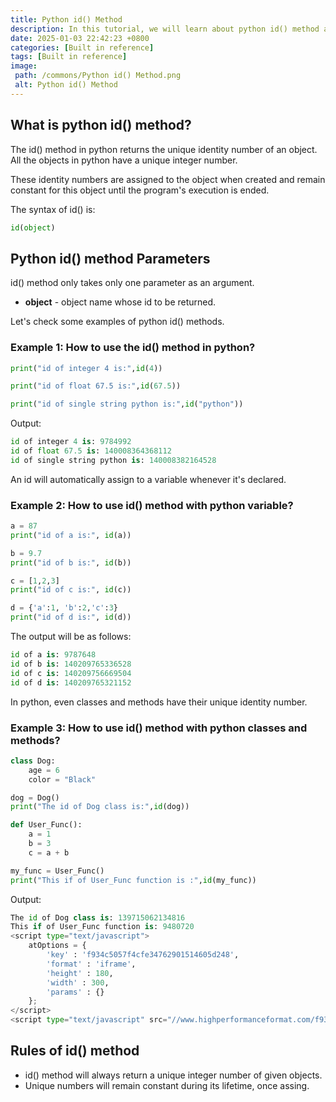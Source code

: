 ```yaml
---
title: Python id() Method
description: In this tutorial, we will learn about python id() method and its uses with examples.
date: 2025-01-03 22:42:23 +0800
categories: [Built in reference]
tags: [Built in reference]
image:
 path: /commons/Python id() Method.png
 alt: Python id() Method
---
```


## What is python id() method?

The id() method in python returns the unique identity number of an object. All the objects in python have a unique integer number.

These identity numbers are assigned to the object when created and remain constant for this object until the program's execution is ended. 

The syntax of id() is:

```python
id(object)
```

## Python id() method Parameters

id() method only takes only one parameter as an argument.

* **object** \- object name whose id to be returned.

<script type="text/javascript">
	atOptions = {
		'key' : 'f934c5057f4cfe34762901514605d248',
		'format' : 'iframe',
		'height' : 180,
		'width' : 300,
		'params' : {}
	};
</script>
<script type="text/javascript" src="//www.highperformanceformat.com/f934c5057f4cfe34762901514605d248/invoke.js"></script>
Let's check some examples of python id() methods.

### Example 1: How to use the id() method in python?

```python
print("id of integer 4 is:",id(4))

print("id of float 67.5 is:",id(67.5))

print("id of single string python is:",id("python"))

```

Output:

```python
id of integer 4 is: 9784992
id of float 67.5 is: 140008364368112
id of single string python is: 140008382164528

```

<script type="text/javascript">
	atOptions = {
		'key' : 'f934c5057f4cfe34762901514605d248',
		'format' : 'iframe',
		'height' : 180,
		'width' : 300,
		'params' : {}
	};
</script>
<script type="text/javascript" src="//www.highperformanceformat.com/f934c5057f4cfe34762901514605d248/invoke.js"></script>
An id will automatically assign to a variable whenever it's declared.

### Example 2: How to use id() method with python variable?

```python
a = 87
print("id of a is:", id(a))

b = 9.7
print("id of b is:", id(b))

c = [1,2,3]
print("id of c is:", id(c))

d = {'a':1, 'b':2,'c':3}
print("id of d is:", id(d))

```

The output will be as follows:

```python
id of a is: 9787648
id of b is: 140209765336528
id of c is: 140209756669504
id of d is: 140209765321152

```

In python, even classes and methods have their unique identity number.

### Example 3: How to use id() method with python classes and methods?

```python
class Dog:
    age = 6
    color = "Black"

dog = Dog()
print("The id of Dog class is:",id(dog))

def User_Func():
    a = 1
    b = 3
    c = a + b

my_func = User_Func()
print("This if of User_Func function is :",id(my_func))

```

Output:

```python
The id of Dog class is: 139715062134816
This if of User_Func function is: 9480720
<script type="text/javascript">
	atOptions = {
		'key' : 'f934c5057f4cfe34762901514605d248',
		'format' : 'iframe',
		'height' : 180,
		'width' : 300,
		'params' : {}
	};
</script>
<script type="text/javascript" src="//www.highperformanceformat.com/f934c5057f4cfe34762901514605d248/invoke.js"></script>
```

## Rules of id() method 

* id() method will always return a unique integer number of given objects.  
* Unique numbers will remain constant during its lifetime, once assing.